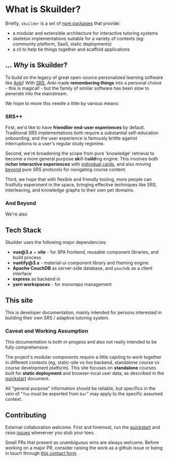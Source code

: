 
# What is Skuilder?

Briefly, `skuilder` is a set of [npm packages](https://npmjs.org/org/vue-skuilder) that provide:
- a modular and extensible architecture for interactive tutoring systems
- skeleton implementations suitable for a variety of contexts (eg: community platform, SaaS, static deployments)
- a cli to help tie things together and scaffold applications

## ... *Why* is Skuilder?

To build on the legacy of great open-source personalized learning software like [Anki](https://apps.ankiweb.net/?download)! With [SRS](https://en.wikipedia.org/wiki/Spaced_repetition), Anki made **remembering things** into a personal choice - this is magical! - but the family of similar software has been slow to penerate into the mainstream.

We hope to move this needle a little by various means:

### SRS++

First, we'd like to have **friendlier end-user experiences** by default. Traditional SRS implementations both require a substantial self-education onboarding, and the user experience is famously brittle against interruptions to a user's regular study regimine.

Second, we're broadening the scope from pure 'knowledge' retrieval to become a more general purpose **sk**ill-b**uild**ing engine. This involves both **richer interactive experiences** with [individual cards](/custom-cards), and also moving [beyond](/pedagogy) pure SRS protocols for navigating course content.

Third, we hope that with flexible and friendly tooling, more people can fruitfully experiment in the space, bringing effective techniques like SRS, interleaving, and knowledge graphs to their own pet domains.

### And Beyond

We're also

## Tech Stack

Skuilder uses the following major dependencies:

- __vue@3.x__ + __vite__ - for SPA frontend, reusable component libraries, and build process
- __vuetify@3.x__ - material-ui component library and theming engine
- __Apache CouchDB__ as server-side database, and `pouchdb` as a client interface
- __express__ as backend in
- __yarn workspaces__ - for monorepo management

## This site

This is developer documentation, mainly intended for persons interested in building their own SRS / adaptive tutoring system.

### Caveat and Working Assumption

This documentation is both *in-progess* and also not really intended to be fully comprehensive.

The project's modular components require a little cajoling to work together in different contexts (eg, static-site vs live backend, standalone course vs course development platform). This site focuses on **standalone** courses built for **static deployment** and browser-local user data, as described in the [quickstart](./quickstart) document.

All "general purpose" information should be reliable, but specifics in the vein of "`foo` must be exported from `bar`" may apply to the specific assumed context.


## Contributing

External collaboration welcome. First and foremost, run the [quickstart](./quickstart) and raise [issues](https://github.com/patched-network/vue-skuilder/issues) wheverver you stub your toes.

Small PRs that present as unambiguous wins are always welcome. Before working on a major PR, consider raising the work as a github issue or being in touch through [this contact form](https://patched.network/contact/).
